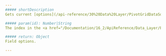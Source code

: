 ```yaml
---
##### shortDescription
Gets current [options](/api-reference/30%20Data%20Layer/PivotGridDataSource/1%20Configuration/fields '/Documentation/ApiReference/Data_Layer/PivotGridDataSource/Configuration/fields/') of a specified field.

##### param(id): Number|String
The index in the <a href="/Documentation/16_2/ApiReference/Data_Layer/PivotGridDataSource/Configuration/fields/">fields</a> array, <a href="/Documentation/16_2/ApiReference/Data_Layer/PivotGridDataSource/Configuration/fields/#dataField">dataField</a> or <a href="/Documentation/16_2/ApiReference/Data_Layer/PivotGridDataSource/Configuration/fields/#caption">caption</a> of the field.

##### return: Object
Field options.

---
```

